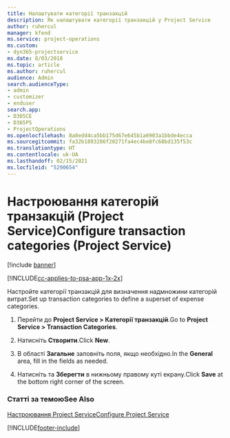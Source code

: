 ```yaml
---
title: Налаштувати категорії транзакцій
description: Як налаштувати категорії транзакцій у Project Service
author: ruhercul
manager: kfend
ms.service: project-operations
ms.custom:
- dyn365-projectservice
ms.date: 8/03/2018
ms.topic: article
ms.author: ruhercul
audience: Admin
search.audienceType:
- admin
- customizer
- enduser
search.app:
- D365CE
- D365PS
- ProjectOperations
ms.openlocfilehash: 8a0edd4ca5bb175d67e645b1a6903a1bbde4ecca
ms.sourcegitcommit: fa32b1893286f20271fa4ec4be8fc68bd135f53c
ms.translationtype: HT
ms.contentlocale: uk-UA
ms.lasthandoff: 02/15/2021
ms.locfileid: "5290654"
---
```

# <a name="configure-transaction-categories-project-service"></a><span data-ttu-id="06565-103">Настроювання категорій транзакцій (Project Service)</span><span class="sxs-lookup"><span data-stu-id="06565-103">Configure transaction categories (Project Service)</span></span>

[!include [banner](../includes/psa-now-project-operations.md)]

[!INCLUDE[cc-applies-to-psa-app-1x-2x](../includes/cc-applies-to-psa-app-1x-2x.md)]

<span data-ttu-id="06565-104">Настройте категорії транзакцій для визначення надмножини категорій витрат.</span><span class="sxs-lookup"><span data-stu-id="06565-104">Set up transaction categories to define a superset of expense categories.</span></span>  
  
1.  <span data-ttu-id="06565-105">Перейти до **Project Service > Категорії транзакцій**.</span><span class="sxs-lookup"><span data-stu-id="06565-105">Go to **Project Service > Transaction Categories**.</span></span>  
  
2.  <span data-ttu-id="06565-106">Натисніть **Створити**.</span><span class="sxs-lookup"><span data-stu-id="06565-106">Click **New**.</span></span>  
  
3.  <span data-ttu-id="06565-107">В області **Загальне** заповніть поля, якщо необхідно.</span><span class="sxs-lookup"><span data-stu-id="06565-107">In the **General** area, fill in the fields as needed.</span></span>  
  
4.  <span data-ttu-id="06565-108">Натисніть та **Зберегти** в нижньому правому куті екрану.</span><span class="sxs-lookup"><span data-stu-id="06565-108">Click **Save** at the bottom right corner of the screen.</span></span>  
  
### <a name="see-also"></a><span data-ttu-id="06565-109">Статті за темою</span><span class="sxs-lookup"><span data-stu-id="06565-109">See Also</span></span>  
 [<span data-ttu-id="06565-110">Настроювання Project Service</span><span class="sxs-lookup"><span data-stu-id="06565-110">Configure Project Service</span></span>](../psa/configure.md)


[!INCLUDE[footer-include](../includes/footer-banner.md)]